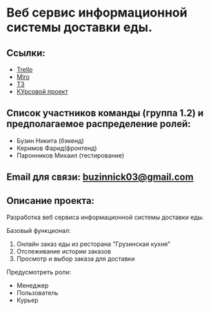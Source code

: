 # Веб сервис информационной системы доставки еды.  



## Ссылки: 
-  [Trello](https://trello.com/b/WzYLx2Qd/%D0%B3%D1%80%D1%83%D0%BF%D0%BF%D0%B0-6)
-  [Miro](https://miro.com/app/board/o9J_kunra3U=/)
-  [ТЗ](https://github.com/NikBuzin/projectTP/blob/master/%D0%A2%D0%97.docx)
-  [КУрсовой проект](https://github.com/NikBuzin/projectTP/blob/master/%D0%9A%D1%83%D1%80%D1%81%D0%BE%D0%B2%D0%BE%D0%B9_%D0%BF%D1%80%D0%BE%D0%B5%D0%BA%D1%82.docx)

## Список участников команды (группа 1.2) и предполагаемое распределение ролей:
-	Бузин Никита (бэкенд)
-	Керимов Фарид(фронтенд)
-	Паронников Михаил (тестирование)


## Email для связи: buzinnick03@gmail.com

## Описание проекта:
Разработка веб сервиса информационной системы доставки еды.  

Базовый функционал: 
1. Онлайн заказ еды из ресторана "Грузинская кухня" 
2. Отслеживание истории заказов 
3. Просмотр и выбор заказа для доставки  

Предусмотреть роли:
- Менеджер 
- Пользователь 
- Курьер
